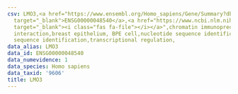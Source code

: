 ```yaml
---
csv: LMO3,<a href="https://www.ensembl.org/Homo_sapiens/Gene/Summary?db=core;g=ENSG00000048540"
  target="_blank">ENSG00000048540</a>,<a href="https://www.ncbi.nlm.nih.gov/pubmed/22863008"
  target="_blank"><i class="fas fa-file"></i></a>",chromatin immunoprecipitation assay,direct
  interaction,breast epithelium, BPE cell,nucleotide sequence identification,nucleotide
  sequence identification,transcriptional regulation,
data_alias: LMO3
data_id: ENSG00000048540
data_numevidence: 1
data_species: Homo sapiens
data_taxid: '9606'
title: LMO3
---
```

